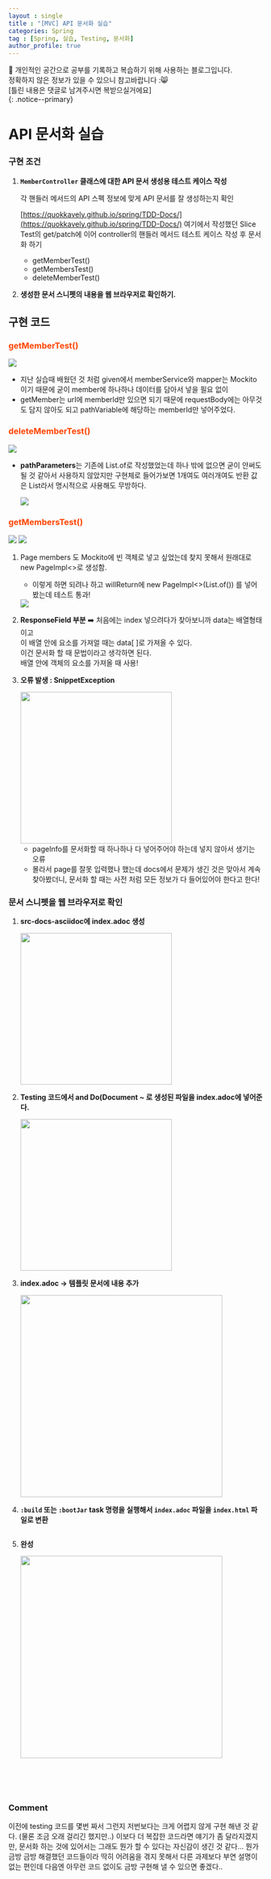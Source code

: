 ```yaml
---
layout : single
title : "[MVC] API 문서화 실습"
categories: Spring
tag : [Spring, 실습, Testing, 문서화]
author_profile: true
---
```



📌 개인적인 공간으로 공부를 기록하고 복습하기 위해 사용하는 블로그입니다. <br>
정확하지 않은 정보가 있을 수 있으니 참고바랍니다 :😸 <br>
[틀린 내용은 댓글로 남겨주시면 복받으실거에요]  
{: .notice--primary}


# API 문서화 실습

### 구현 조건

1. **`MemberController` 클래스에 대한 API 문서 생성용 테스트 케이스 작성**
    
    각 핸들러 메서드의 API 스펙 정보에 맞게 API 문서를 잘 생성하는지 확인
    
    [https://quokkavely.github.io/spring/TDD-Docs/](https://quokkavely.github.io/spring/TDD-Docs/) 여기에서 작성했던 Slice Test의 get/patch에 이어 controller의 핸들러 메서드 테스트 케이스 작성 후 문서화 하기
    
    - getMemberTest()
    - getMembersTest()
    - deleteMemberTest()
2. **생성한 문서 스니펫의 내용을 웹 브라우저로 확인하기.**
    
    

## 구현 코드

### <span style="color:OrangeRed">getMemberTest()</span>

<img src="https://github.com/quokkavely/quokkavely.github.io/assets/165968530/d4c8f05c-59db-451d-9f80-4b9f6b23457f"/>

- 지난 실습때 배웠던 것 처럼 given에서 memberService와 mapper는 Mockito이기 때문에 굳이 member에 하나하나 데이터를 담아서 넣을 필요 없이
- getMember는 urI에 memberId만 있으면 되기 때문에 requestBody에는 아무것도 담지 않아도 되고 pathVariable에 해당하는 memberId만 넣어주었다.

### <span style="color:OrangeRed">deleteMemberTest()</span>

<img src="https://github.com/quokkavely/quokkavely.github.io/assets/165968530/1e1d5abe-10fb-4790-9227-bed47bd9d15a"/>

- **pathParameters**는 기존에 List.of로 작성했었는데 하나 밖에 없으면 굳이 안써도 될 것 같아서 사용하지 않았지만 구현체로 들어가보면  1개여도 여러개여도 반환 값은 List라서 명시적으로 사용해도 무방하다.
    
    <img src="https://github.com/quokkavely/quokkavely.github.io/assets/165968530/cad5adf7-7e5c-41e4-94ec-c996e62000b2"/>
    

###  <span style="color:OrangeRed">getMembersTest()</span>

<img src="https://github.com/quokkavely/quokkavely.github.io/assets/165968530/3f80ca14-d480-4fca-8d21-52f638d58eab">

<img src="https://github.com/quokkavely/quokkavely.github.io/assets/165968530/c09aa3b3-a8a6-4ce4-9c0c-01a66c8ef219">

1. Page<Member> members 도 Mockito에 빈 객체로 넣고 싶었는데 찾지 못해서 원래대로 new PageImpl<>로 생성함.
    - 이렇게 하면 되려나 하고  willReturn에 new PageImpl<>(List.of())  를 넣어봤는데 테스트 통과!
    <img src="https://github.com/quokkavely/quokkavely.github.io/assets/165968530/8bb7f3fa-cd76-4698-bbdb-fced070c0bce">
   
2. **ResponseField 부분** ➡️ 처음에는 index 넣으려다가 찾아보니까 data는 배열형태이고<br/> 이 배열 안에 요소를 가져얼 때는 data[ ]로 가져올 수 있다.<br/> 이건 문서화 할 때 문법이라고 생각하면 된다.<Br/> 배열 안에 객체의 요소를 가져올 때 사용!

3. **오류 발생 : SnippetException**
    
    <img src="https://github.com/quokkavely/quokkavely.github.io/assets/165968530/47c635b5-7c91-4b82-a423-1eb6d309e7e7" width=300>
    
    - pageInfo를 문서화할 때 하나하나 다 넣어주어야 하는데 넣지 않아서 생기는 오류
    - 몰라서 page를 잘못 입력했나 했는데 docs에서 문제가 생긴 것은 맞아서 계속 찾아봤더니,
    문서화 할 때는 사전 처럼 모든 정보가 다 들어있어야 한다고 한다! 

### 문서 스니펫을 웹 브라우저로 확인

1. **src-docs-asciidoc에 index.adoc 생성** <Br/>
    
   <img src="https://github.com/quokkavely/quokkavely.github.io/assets/165968530/b6794c7c-17dd-4686-93a0-ccaf329e18d2" width=300>


2. **Testing 코드에서 and Do(Document ~ 로 생성된 파일을 index.adoc에 넣어준다.** <Br/>
    
    <img src="https://github.com/quokkavely/quokkavely.github.io/assets/165968530/ce8cb04f-fd21-4266-8564-ebaa2c17a72b" width=300>
    
3. **index.adoc → 템플릿 문서에 내용 추가** <Br/>

    <img src="https://github.com/quokkavely/quokkavely.github.io/assets/165968530/1776a92a-e818-4fac-98a4-c60262f6f2eb" width=400>
    
4.  **`:build` 또는 `:bootJar` task 명령을 실행해서 `index.adoc` 파일을 `index.html` 파일로 변환**<Br/>

    <img scr="https://github.com/quokkavely/quokkavely.github.io/assets/165968530/dbd4fa65-beca-474b-bf3f-4ba74c0adf8a" width=400>
    
5. **완성** <br/>

    <img src="https://github.com/quokkavely/quokkavely.github.io/assets/165968530/784cf966-fcd8-4f93-b901-9f1c796e6a22" width=400>

<Br/>
<br/>
<br/>

### Comment

이전에 testing 코드를 몇번 짜서 그런지 저번보다는 크게 어렵지 않게 구현 해낸 것 같다.
(물론 조금 오래 걸리긴 했지만..)
이보다 더 복잡한 코드라면 얘기가 좀 달라지겠지만, 문서화 하는 것에 있어서는 
그래도 뭔가 할 수 있다는 자신감이 생긴 것 같다...
뭔가 금방 금방 해결했던 코드들이라 딱히 어려움을 겪지 못해서
다른 과제보다 부연 설명이 없는 편인데 다음엔 아무런 코드 없이도 금방 구현해 낼 수 있으면 좋겠다.. 
